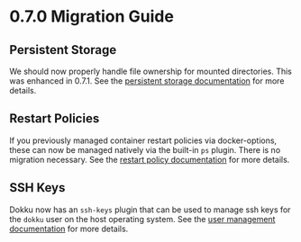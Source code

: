 # 0.7.0 Migration Guide

## Persistent Storage

We should now properly handle file ownership for mounted directories. This was enhanced in 0.7.1. See the [persistent storage documentation](/advanced-usage/persistent-storage) for more details.

## Restart Policies

If you previously managed container restart policies via docker-options, these can now be managed natively via the built-in `ps` plugin. There is no migration necessary. See the [restart policy documentation](/processes/process-management#restart-policies) for more details.

## SSH Keys

Dokku now has an `ssh-keys` plugin that can be used to manage ssh keys for the `dokku` user on the host operating system. See the [user management documentation](/deployment/user-management) for more details.
